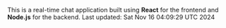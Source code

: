 This is a real-time chat application built using **React** for the frontend and **Node.js** for the backend.
Last updated: Sat Nov 16 04:09:29 UTC 2024
